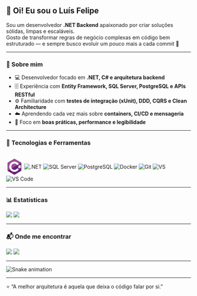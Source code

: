 ## 👋 Oi! Eu sou o Luís Felipe  
Sou um desenvolvedor **.NET Backend** apaixonado por criar soluções sólidas, limpas e escaláveis.  
Gosto de transformar regras de negócio complexas em código bem estruturado — e sempre busco evoluir um pouco mais a cada commit 🚀

---

### 🧠 Sobre mim
- 💻 Desenvolvedor focado em **.NET, C# e arquitetura backend**
- 🗄️ Experiência com **Entity Framework, SQL Server, PostgreSQL e APIs RESTful**
- ⚙️ Familiaridade com **testes de integração (xUnit), DDD, CQRS e Clean Architecture**
- ☁️ Aprendendo cada vez mais sobre **containers, CI/CD e mensageria**
- 🎯 Foco em **boas práticas, performance e legibilidade**

---

### 🧩 Tecnologias e Ferramentas
<div style="display: inline_block"><br>   
  <img align="center" alt="C#" height="45" width="45" src="https://raw.githubusercontent.com/devicons/devicon/master/icons/csharp/csharp-original.svg">
  <img align="center" alt=".NET" height="45" width="45" src="https://cdn.jsdelivr.net/gh/devicons/devicon/icons/dotnetcore/dotnetcore-original.svg" />
  <img align="center" alt="SQL Server" height="45" width="45" src="https://cdn.jsdelivr.net/gh/devicons/devicon/icons/microsoftsqlserver/microsoftsqlserver-plain.svg" />
  <img align="center" alt="PostgreSQL" height="45" width="45" src="https://cdn.jsdelivr.net/gh/devicons/devicon/icons/postgresql/postgresql-original.svg" />
  <img align="center" alt="Docker" height="45" width="45" src="https://cdn.jsdelivr.net/gh/devicons/devicon/icons/docker/docker-original.svg" />
  <img align="center" alt="Git" height="45" width="45" src="https://cdn.jsdelivr.net/gh/devicons/devicon/icons/git/git-original.svg" />
  <img align="center" alt="VS" height="45" width="45" src="https://cdn.jsdelivr.net/gh/devicons/devicon/icons/visualstudio/visualstudio-plain.svg" />
  <img align="center" alt="VS Code" height="45" width="45" src="https://cdn.jsdelivr.net/gh/devicons/devicon/icons/vscode/vscode-original.svg" />
</div>

---

### 📊 Estatísticas
<div>
  <img src="https://github-readme-stats.vercel.app/api?username=luteciorv&count_private=true&show_icons=true&theme=github_dark&custom_title=Estatísticas&include_all_commits=true"/>
  <img src="https://github-readme-stats.vercel.app/api/top-langs/?username=luteciorv&langs_count=10&theme=github_dark&hide_progress=true&layout=compact"/>
</div>

---

### 📬 Onde me encontrar
<div>    
  <a href="mailto:luteciorv@gmail.com"><img src="https://img.shields.io/badge/-Gmail-%23333?style=for-the-badge&logo=gmail&logoColor=white" target="_blank"></a>
  <a href="https://www.linkedin.com/in/luis-felipe-r-valoura-38501616a/" target="_blank"><img src="https://img.shields.io/badge/-LinkedIn-%230077B5?style=for-the-badge&logo=linkedin&logoColor=white" target="_blank"></a> 
</div>

---

![Snake animation](https://github.com/rafaballerini2/rafaballerini2/blob/output/github-contribution-grid-snake.svg)

---

⭐ “A melhor arquitetura é aquela que deixa o código falar por si.”  
